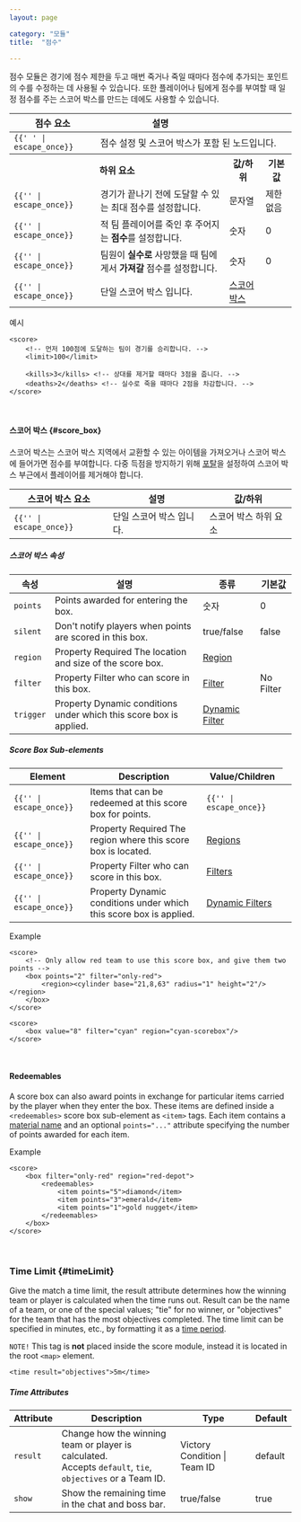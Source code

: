 ```yaml
---
layout: page

category: "모듈"
title:  "점수"

---
```


점수 모듈은 경기에 점수 제한을 두고 매번 죽거나 죽일 때마다 점수에 추가되는 포인트의 수를 수정하는 데 사용될 수 있습니다. 또한 플레이어나 팀에게 점수를 부여할 때 일정 점수를 주는 스코어 박스를 만드는 데에도 사용할 수 있습니다.
<div class='table-responsive'>
  <table class='table table-striped table-condensed'>
    <thead>
      <tr>
        <th>점수 요소</th>
        <th>설명</th>
        <th></th>
        <th></th>
      </tr>
    </thead>
    <tbody>
      <tr>
        <td>
          <span class='highlight'>
            <code>{{'<score> </score>' | escape_once}}</code>
          </span>
        </td>
        <td colspan='3'>점수 설정 및 스코어 박스가 포함 된 노드입니다.</td>
      </tr>
      <tr>
        <th colspan='2'>하위 요소</th>
        <th>값/하위</th>
        <th>기본값</th>
      </tr>
      <tr>
        <td>
          <span class='highlight'>
            <code>{{'<limit>' | escape_once}}</code>
          </span>
        </td>
        <td>
          경기가 끝나기 전에 도달할 수 있는 최대 점수를 설정합니다.
        </td>
        <td>
          <span class='label label-primary'>문자열</span>
        </td>
        <td>
          제한 없음
        </td>
      </tr>
      <tr>
        <td>
          <span class='highlight'>
            <code>{{'<kills>' | escape_once}}</code>
          </span>
        </td>
        <td>
          적 팀 플레이어를 죽인 후 주어지는 <strong>점수</strong>를 설정합니다.
        </td>
        <td>
          <span class='label label-primary'>숫자</span>
        </td>
        <td>
          0
        </td>
      </tr>
      <tr>
        <td>
          <span class='highlight'>
            <code>{{'<deaths>' | escape_once}}</code>
          </span>
        </td>
        <td>
          팀원이 <strong>실수로</strong> 사망했을 때 팀에게서 <strong>가져갈</strong> 점수를 설정합니다.
        </td>
        <td>
          <span class='label label-primary'>숫자</span>
        </td>
        <td>
          0
        </td>
      </tr>
      <tr>
        <td>
          <span class='highlight'>
            <code>{{'<box>' | escape_once}}</code>
          </span>
        </td>
        <td>
          단일 스코어 박스 입니다.
        </td>
        <td>
          <a href='#score_box'>스코어 박스</a>
        </td>
        <td></td>
      </tr>
    </tbody>
  </table>
</div>

예시

    <score>
        <!-- 먼저 100점에 도달하는 팀이 경기를 승리합니다. -->
        <limit>100</limit>

        <kills>3</kills> <!-- 상대를 제거할 때마다 3점을 줍니다. -->
        <deaths>2</deaths> <!-- 실수로 죽을 때마다 2점을 차감합니다. -->
    </score>


<br/>

#### 스코어 박스 {#score_box}
스코어 박스는 스코어 박스 지역에서 교환할 수 있는 아이템을 가져오거나 스코어 박스에 들어가면 점수를 부여합니다. 다중 득점을 방지하기 위해 [포탈](/modules/portals)을 설정하여 스코어 박스 부근에서 플레이어를 제거해야 합니다.

<div class='table-responsive'>
  <table class='table table-striped table-condensed'>
    <thead>
      <tr>
        <th>스코어 박스 요소</th>
        <th>설명</th>
        <th>값/하위</th>
      </tr>
    </thead>
    <tbody>
      <tr>
        <td>
          <span class='highlight'>
            <code>{{'<box>' | escape_once}}</code>
          </span>
        </td>
        <td>
          단일 스코어 박스 입니다.
        </td>
        <td>
          <span class='label label-default'>스코어 박스 하위 요소</span>
        </td>
      </tr>
    </tbody>
  </table>
</div>
<h5>스코어 박스 속성</h5>
<div class='table-responsive'>
  <table class='table table-striped table-condensed'>
    <thead>
      <tr>
        <th>속성</th>
        <th>설명</th>
        <th>종류</th>
        <th>기본값</th>
      </tr>
    </thead>
    <tbody>
      <tr>
        <td>
          <code>points</code>
        </td>
        <td>Points awarded for entering the box.</td>
        <td>
          <span class='label label-primary'>숫자</span>
        </td>
        <td>0</td>
      </tr>
      <tr>
        <td>
          <code>silent</code>
        </td>
        <td>Don't notify players when points are scored in this box.</td>
        <td>
          <span class='label label-primary'>true/false</span>
        </td>
        <td>false</td>
      </tr>
      <tr>
        <td>
          <code>region</code>
        </td>
        <td>
          <span class='label label-default' title='Can be either this attribute or a sub-element.'>Property</span>
          <span class='label label-danger'>Required</span>
          The location and size of the score box.
        </td>
        <td>
          <a href='/modules/regions'>Region</a>
        </td>
        <td></td>
      </tr>
      <tr>
        <td>
          <code>filter</code>
        </td>
        <td>
          <span class='label label-default' title='Can be either this attribute or a sub-element.'>Property</span>
          Filter who can score in this box.
        </td>
        <td>
          <a href='/modules/filters'>Filter</a>
        </td>
        <td>
          <span class='label label-default'>No Filter</span>
        </td>
      </tr>
      <tr>
        <td>
          <code>trigger</code>
        </td>
        <td>
          <span class='label label-default' title='Can be either this attribute or a sub-element.'>Property</span>
          Dynamic conditions under which this score box is applied.
        </td>
        <td>
          <a href='/modules/filters'>Dynamic Filter</a>
        </td>
        <td></td>
      </tr>
    </tbody>
  </table>
</div>
<h5>Score Box Sub-elements</h5>
<div class='table-responsive'>
  <table class='table table-striped table-condensed'>
    <thead>
      <tr>
        <th>Element</th>
        <th>Description</th>
        <th>Value/Children</th>
      </tr>
    </thead>
    <tbody>
      <tr>
        <td>
          <span class='highlight'>
            <code>{{'<redeemables>' | escape_once}}</code>
          </span>
        </td>
        <td>
          Items that can be redeemed at this score box for points.
        </td>
        <td>
          <code>{{'<item points="1">' | escape_once}}</code>
        </td>
      </tr>
      <tr>
        <td>
          <span class='highlight'>
            <code>{{'<region>' | escape_once}}</code>
          </span>
        </td>
        <td>
          <span class='label label-default' title='Can be either this sub-element or an attribute.'>Property</span>
          <span class='label label-danger'>Required</span>
          The region where this score box is located.
        </td>
        <td>
          <a href='/modules/regions'>Regions</a>
        </td>
      </tr>
      <tr>
        <td>
          <span class='highlight'>
            <code>{{'<filter>' | escape_once}}</code>
          </span>
        </td>
        <td>
          <span class='label label-default' title='Can be either this sub-element or an attribute.'>Property</span>
          Filter who can score in this box.
        </td>
        <td>
          <a href='/modules/regions'>Filters</a>
        </td>
      </tr>
      <tr>
        <td>
          <span class='highlight'>
            <code>{{'<trigger>' | escape_once}}</code>
          </span>
        </td>
        <td>
          <span class='label label-default' title='Can be either this sub-element or an attribute.'>Property</span>
          Dynamic conditions under which this score box is applied.
        </td>
        <td>
          <a href='/modules/filters'>Dynamic Filters</a>
        </td>
        <td></td>
      </tr>
    </tbody>
  </table>
</div>

Example

    <score>
        <!-- Only allow red team to use this score box, and give them two points -->
        <box points="2" filter="only-red">
            <region><cylinder base="21,8,63" radius="1" height="2"/></region>
        </box>
    </score>

    <score>
        <box value="8" filter="cyan" region="cyan-scorebox"/>
    </score>

<br/>

#### Redeemables
A score box can also award points in exchange for particular items carried by the player when they
enter the box. These items are defined inside a `<redeemables>` score box sub-element as `<item>` tags.
Each item contains a [material name](/reference/inventory#material_finder)
and an optional `points="..."` attribute specifying the number of points awarded for each item.

Example

    <score>
        <box filter="only-red" region="red-depot">
            <redeemables>
                <item points="5">diamond</item>
                <item points="3">emerald</item>
                <item points="1">gold nugget</item>
            </redeemables>
        </box>
    </score>


<br/>

### Time Limit {#timeLimit}
Give the match a time limit, the result attribute determines how the winning team or player is calculated when the time runs out.
Result can be the name of a team, or one of the special values; "tie" for no winner, or "objectives" for the team that has the most objectives completed. The time limit can be specified in minutes, etc., by formatting it as a [time period](/reference/time_periods).

`NOTE!` This tag is **not** placed inside the score module, instead it is located in the root `<map>` element.

    <time result="objectives">5m</time>


##### Time Attributes

<div class='table-responsive'>
  <table class='table table-striped table-condensed'>
    <thead>
      <tr>
        <th>Attribute</th>
        <th>Description</th>
        <th>Type</th>
        <th>Default</th>
      </tr>
    </thead>
    <tbody>
      <tr>
        <td>
          <code>result</code>
        </td>
        <td>
          Change how the winning team or player is calculated.
          <br/>
          Accepts <code>default</code>, <code>tie</code>, <code>objectives</code> or a Team ID.
        </td>
        <td>
          <span class='label label-primary'>Victory Condition</span>
          |
          <span class='label label-primary'>Team ID</span>
        </td>
        <td>default</td>
      </tr>
      <tr>
        <td>
          <code>show</code>
        </td>
        <td>Show the remaining time in the chat and boss bar.</td>
        <td>
          <span class='label label-primary'>true/false</span>
        </td>
        <td>true</td>
      </tr>
    </tbody>
  </table>
</div>
